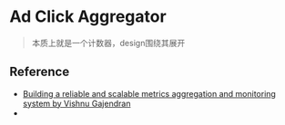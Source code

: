 # Ad Click Aggregator

> 本质上就是一个计数器，design围绕其展开

## Reference

- [Building a reliable and scalable metrics aggregation and monitoring system by Vishnu Gajendran](https://www.youtube.com/watch?v=UEJ6xq4frEw)
-
